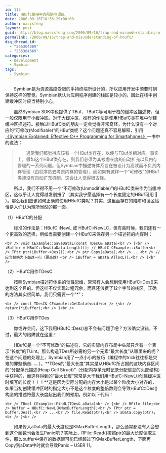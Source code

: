 ```yaml
---
id: 113
title: HBufC使用中的陷阱与误区
date: 2006-09-16T18:56:29+00:00
author: oasisfeng
layout: post
guid: http://blog.oasisfeng.com/2006/09/16/trap-and-misunderstanding-of-hbufc/
permalink: /2006/09/16/trap-and-misunderstanding-of-hbufc/
dsq_thread_id:
  - "255304369"
  - "255304369"
categories:
  - Development
  - Symbian
tags:
  - Symbian
---
```

　　Symbian是为资源高度受限的手持终端所设计的，所以应用开发中须要时刻保持这样的警觉。Symbian默认为应用程序创建的栈区是较小的，因此在栈中创建缓冲区时应当特别小心。

　　虽然Symbian SDK中也提供了TBuf、TBufC等可用于栈的缓冲区描述符，但一般仅限用于小缓冲区。对于大缓冲区，推荐的作法是使用HBufC类在堆中创建缓冲区描述符。接触过HBufC类的朋友一定会觉得非常奇怪，为什么没有一个对应的“可修改(Modifiable)”的HBuf类呢？这个问题还真不容易解释，引用[《Symbian Explained: Effective C++ Programming for Smartphones》](http://blog.oasisfeng.com/2006/08/24/symbian-os-explained-effective-c-plus-plus/)一书中的说法：

<!--more-->

> 　　通常我们都觉得应该有一个HBuf类存在，以便与TBuf类相对应。事实上，假如这个HBuf类存在，则我们必须为其考虑长度的自动扩充以及内存管理的一系列问题。但Symbian中描述符体系旨在被设计为高效而不负责内存管理（由程序员去考虑内存的管理），而如果有这样一个“可修改”的HBuf类却没有自动扩充机制，这会让人觉得很古怪。

　　所以，我们不得不用一个“不可修改(Unmodifiable)”的HBufC类来作为当缓冲区，这似乎让人觉得越发别扭了（其实我宁愿选择有一个长度固定的HBuf可用 🙁 ）。那么我们应该如何正确的使用HBufC类呢？其实，这里面存在的陷阱和误区恰恰是人们认为理所当然的那一面。

（1）HBufC的分配

　　标准的作法是：HBufC::NewL 或 HBufC::NewLC，但有些时候，我们还有一个更高效的选择，例如当需要创建一个HBufC来保存另一个描述符的内容时：
  
`<br />
void CExample::SaveDataL(const TDesC& aData)<br />
{<br />
  iBuffer = HBufC::NewL(aData.Length()); // HBufC CExample::iBuffer<br />
  TPtr ptr(iBuffer->Des());<br />
  ptr.Copy(aData);<br />
  ...<br />
  // 应当替换为下面这一行（更高效）<br />
  iBuffer = aData.AllocL();<br />
}<br />
` 

（2）HBufC用作TDesC

　　按照Symbian描述符体系的惯性思维，常常有人会想到使用HBufC::Des()来达到这个目的。但这样不仅实现过程冗余，而且还浪费了12个字节的栈区。正确的方法其实很简单，我们只需要一个“*”：
  
`<br />
const TDesC& CExample::GetData(void)<br />
{<br />
  return(*iBuffer);<br />
}<br />
` 

（3）HBufC用作TDes

　　你或许会问，这下我用HBufC::Des()总不会有问题了吧？方法确实没错，不过，最大的陷阱就在这里！

　　HBufC是一个“不可修改”的描述符，它的实际内存布局中头部只含有一个表示“长度”的TUint。那么构造TDes所必需的另一个元素“最大长度”从哪里来的呢？在这个问题的处理上，Symbian用了一点小小的技巧（编程中的trick往往都是灾难的罪魁祸首……）。**TDes的“最大长度”其实是从HBufC所占据的这块内存区间的“分配单元描述(Heap Cell Struct)”（分配内存单元时记录分配信息的头部结构）中获得的，而这样得到的“最大长度”常常是大于我们用HBufC::NewL()创建缓冲区时填写的长度！！！**这是因为实际分配的内存大小是以某个粒度大小对齐的，如果当初创建缓冲区时的指定大小不是这个粒度的整倍数则会导致HBufC::Des()构造的描述符最大长度超出我们的预期。例如以下代码：
  
`<br />
TBool CExample::FindL(TDes& aData)<br />
{<br />
RFile file;<br />
buffer = HBufC::NewL(KMaxBufferLength);<br />
TPtr ptr = buffer.Des();<br />
...<br />
file.Read(ptr);<br />
aData.Copy(ptr);<br />
}<br />
` 

　　如果传入aData的最大长度也是KMaxBufferLength，那么通常都没有人会想到这个函数也会发生Panic吧？实际上，RFile::Read()按照ptr的最大长度读取文件，那么buffer中保存的数据很可能已经超过了KMaxBufferLength，下面再Copy到aData中时就会导致Panic &#8211; USER 11。